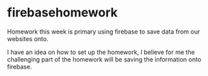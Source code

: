 # firebasehomework

Homework this week is primary using firebase to save data from our websites onto.

I have an idea on how to set up the homework, I believe for me the challenging part of the homework will be saving the information onto firebase.
